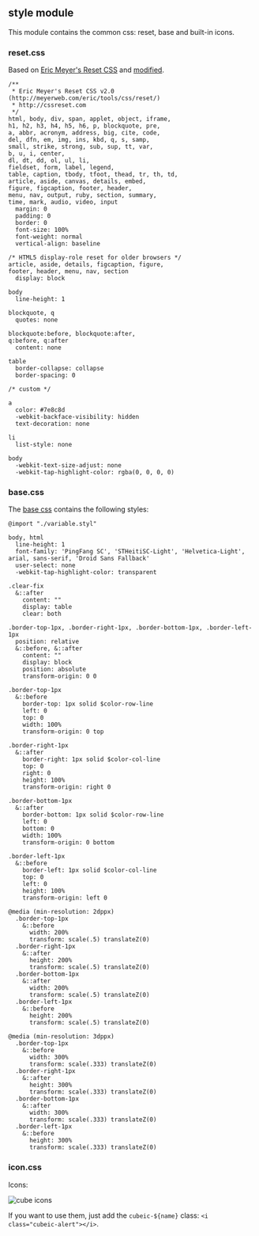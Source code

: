 ## style module

This module contains the common css: reset, base and built-in icons.

### reset.css

Based on [Eric Meyer's Reset CSS](http://meyerweb.com/eric/tools/css/reset/) and [modified](https://github.com/didi/cube-ui/blob/master/src/common/stylus/reset.styl).

```stylus
/**
 * Eric Meyer's Reset CSS v2.0 (http://meyerweb.com/eric/tools/css/reset/)
 * http://cssreset.com
 */
html, body, div, span, applet, object, iframe,
h1, h2, h3, h4, h5, h6, p, blockquote, pre,
a, abbr, acronym, address, big, cite, code,
del, dfn, em, img, ins, kbd, q, s, samp,
small, strike, strong, sub, sup, tt, var,
b, u, i, center,
dl, dt, dd, ol, ul, li,
fieldset, form, label, legend,
table, caption, tbody, tfoot, thead, tr, th, td,
article, aside, canvas, details, embed,
figure, figcaption, footer, header,
menu, nav, output, ruby, section, summary,
time, mark, audio, video, input
  margin: 0
  padding: 0
  border: 0
  font-size: 100%
  font-weight: normal
  vertical-align: baseline

/* HTML5 display-role reset for older browsers */
article, aside, details, figcaption, figure,
footer, header, menu, nav, section
  display: block

body
  line-height: 1

blockquote, q
  quotes: none

blockquote:before, blockquote:after,
q:before, q:after
  content: none

table
  border-collapse: collapse
  border-spacing: 0

/* custom */

a
  color: #7e8c8d
  -webkit-backface-visibility: hidden
  text-decoration: none

li
  list-style: none

body
  -webkit-text-size-adjust: none
  -webkit-tap-highlight-color: rgba(0, 0, 0, 0)
```

### base.css

The [base css](https://github.com/didi/cube-ui/blob/master/src/common/stylus/base.styl) contains the following styles:

```stylus
@import "./variable.styl"

body, html
  line-height: 1
  font-family: 'PingFang SC', 'STHeitiSC-Light', 'Helvetica-Light', arial, sans-serif, 'Droid Sans Fallback'
  user-select: none
  -webkit-tap-highlight-color: transparent

.clear-fix
  &::after
    content: ""
    display: table
    clear: both

.border-top-1px, .border-right-1px, .border-bottom-1px, .border-left-1px
  position: relative
  &::before, &::after
    content: ""
    display: block
    position: absolute
    transform-origin: 0 0

.border-top-1px
  &::before
    border-top: 1px solid $color-row-line
    left: 0
    top: 0
    width: 100%
    transform-origin: 0 top

.border-right-1px
  &::after
    border-right: 1px solid $color-col-line
    top: 0
    right: 0
    height: 100%
    transform-origin: right 0

.border-bottom-1px
  &::after
    border-bottom: 1px solid $color-row-line
    left: 0
    bottom: 0
    width: 100%
    transform-origin: 0 bottom

.border-left-1px
  &::before
    border-left: 1px solid $color-col-line
    top: 0
    left: 0
    height: 100%
    transform-origin: left 0

@media (min-resolution: 2dppx)
  .border-top-1px
    &::before
      width: 200%
      transform: scale(.5) translateZ(0)
  .border-right-1px
    &::after
      height: 200%
      transform: scale(.5) translateZ(0)
  .border-bottom-1px
    &::after
      width: 200%
      transform: scale(.5) translateZ(0)
  .border-left-1px
    &::before
      height: 200%
      transform: scale(.5) translateZ(0)

@media (min-resolution: 3dppx)
  .border-top-1px
    &::before
      width: 300%
      transform: scale(.333) translateZ(0)
  .border-right-1px
    &::after
      height: 300%
      transform: scale(.333) translateZ(0)
  .border-bottom-1px
    &::after
      width: 300%
      transform: scale(.333) translateZ(0)
  .border-left-1px
    &::before
      height: 300%
      transform: scale(.333) translateZ(0)
```

### icon.css

Icons:

![cube icons](https://raw.githubusercontent.com/didi/cube-ui/master/assets/icon.png)

If you want to use them, just add the `cubeic-${name}` class: `<i class="cubeic-alert"></i>`.
